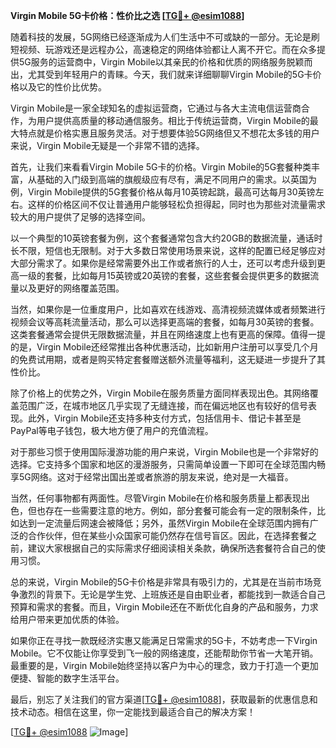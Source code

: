 **Virgin Mobile 5G卡价格：性价比之选 [[TG💪+ @esim1088](https://t.me/s/esim1088)]**

随着科技的发展，5G网络已经逐渐成为人们生活中不可或缺的一部分。无论是刷短视频、玩游戏还是远程办公，高速稳定的网络体验都让人离不开它。而在众多提供5G服务的运营商中，Virgin Mobile以其亲民的价格和优质的网络服务脱颖而出，尤其受到年轻用户的青睐。今天，我们就来详细聊聊Virgin Mobile的5G卡价格以及它的性价比优势。

Virgin Mobile是一家全球知名的虚拟运营商，它通过与各大主流电信运营商合作，为用户提供高质量的移动通信服务。相比于传统运营商，Virgin Mobile的最大特点就是价格实惠且服务灵活。对于想要体验5G网络但又不想花太多钱的用户来说，Virgin Mobile无疑是一个非常不错的选择。

首先，让我们来看看Virgin Mobile 5G卡的价格。Virgin Mobile的5G套餐种类丰富，从基础的入门级到高端的旗舰级应有尽有，满足不同用户的需求。以英国为例，Virgin Mobile提供的5G套餐价格从每月10英镑起跳，最高可达每月30英镑左右。这样的价格区间不仅让普通用户能够轻松负担得起，同时也为那些对流量需求较大的用户提供了足够的选择空间。

以一个典型的10英镑套餐为例，这个套餐通常包含大约20GB的数据流量，通话时长不限，短信也无限制。对于大多数日常使用场景来说，这样的配置已经足够应对大部分需求了。如果你是经常需要外出工作或者旅行的人士，还可以考虑升级到更高一级的套餐，比如每月15英镑或20英镑的套餐，这些套餐会提供更多的数据流量以及更好的网络覆盖范围。

当然，如果你是一位重度用户，比如喜欢在线游戏、高清视频流媒体或者频繁进行视频会议等高耗流量活动，那么可以选择更高端的套餐，如每月30英镑的套餐。这类套餐通常会提供无限数据流量，并且在网络速度上也有更高的保障。值得一提的是，Virgin Mobile还经常推出各种优惠活动，比如新用户注册可以享受几个月的免费试用期，或者是购买特定套餐赠送额外流量等福利，这无疑进一步提升了其性价比。

除了价格上的优势之外，Virgin Mobile在服务质量方面同样表现出色。其网络覆盖范围广泛，在城市地区几乎实现了无缝连接，而在偏远地区也有较好的信号表现。此外，Virgin Mobile还支持多种支付方式，包括信用卡、借记卡甚至是PayPal等电子钱包，极大地方便了用户的充值流程。

对于那些习惯于使用国际漫游功能的用户来说，Virgin Mobile也是一个非常好的选择。它支持多个国家和地区的漫游服务，只需简单设置一下即可在全球范围内畅享5G网络。这对于经常出国出差或者旅游的朋友来说，绝对是一大福音。

当然，任何事物都有两面性。尽管Virgin Mobile在价格和服务质量上都表现出色，但也存在一些需要注意的地方。例如，部分套餐可能会有一定的限制条件，比如达到一定流量后网速会被降低；另外，虽然Virgin Mobile在全球范围内拥有广泛的合作伙伴，但在某些小众国家可能仍然存在信号盲区。因此，在选择套餐之前，建议大家根据自己的实际需求仔细阅读相关条款，确保所选套餐符合自己的使用习惯。

总的来说，Virgin Mobile的5G卡价格是非常具有吸引力的，尤其是在当前市场竞争激烈的背景下。无论是学生党、上班族还是自由职业者，都能找到一款适合自己预算和需求的套餐。而且，Virgin Mobile还在不断优化自身的产品和服务，力求给用户带来更加优质的体验。

如果你正在寻找一款既经济实惠又能满足日常需求的5G卡，不妨考虑一下Virgin Mobile。它不仅能让你享受到飞一般的网络速度，还能帮助你节省一大笔开销。最重要的是，Virgin Mobile始终坚持以客户为中心的理念，致力于打造一个更加便捷、智能的数字生活平台。

最后，别忘了关注我们的官方渠道[[TG💪+ @esim1088](https://t.me/s/esim1088)]，获取最新的优惠信息和技术动态。相信在这里，你一定能找到最适合自己的解决方案！

[[TG💪+ @esim1088](https://t.me/s/esim1088) ![Image](https://i.postimg.cc/4NQfJmqS/Snipaste-2025-05-13-00-14-12.png)]